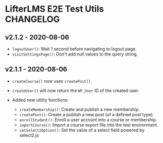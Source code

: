LifterLMS E2E Test Utils CHANGELOG
==================================

v2.1.2 - 2020-08-06
-------------------
+ `logoutUser()`: Wait 1 second before navigating to logout page.
+ `visitSettingsPage()`: Don't add null values to the query string.

v2.1.1 - 2020-08-06
-------------------

+ `createCourse()` now uses `createPost()`.
+ `createUser()` will now return the `WP_User` ID of the created user.

+ Added new utility functions:

  + `createMembership()`: Create and publish a new membership.
  + `createPost()`: Create a publish a new post (of a defined post type).
  + `enrollStudent()`: Enroll a user account into a course or membership.
  + `importCourse()`: Import a course export file into the test environment.
  + `setSelect2Option()`: Set the value of a select field powered by select2.js
